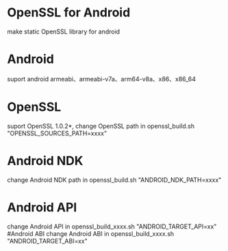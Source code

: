 # OpenSSL for Android
make static OpenSSL library for android
# Android
suport android armeabi、armeabi-v7a、arm64-v8a、x86、x86_64
# OpenSSL
suport OpenSSL 1.0.2*, 
change OpenSSL path in openssl_build.sh "OPENSSL_SOURCES_PATH=xxxx"
# Android NDK
change Android NDK path in openssl_build.sh "ANDROID_NDK_PATH=xxxx"
# Android API
change Android API in openssl_build_xxxx.sh "ANDROID_TARGET_API=xx"
#Android ABI
change Android ABI in openssl_build_xxxx.sh "ANDROID_TARGET_ABI=xx"



